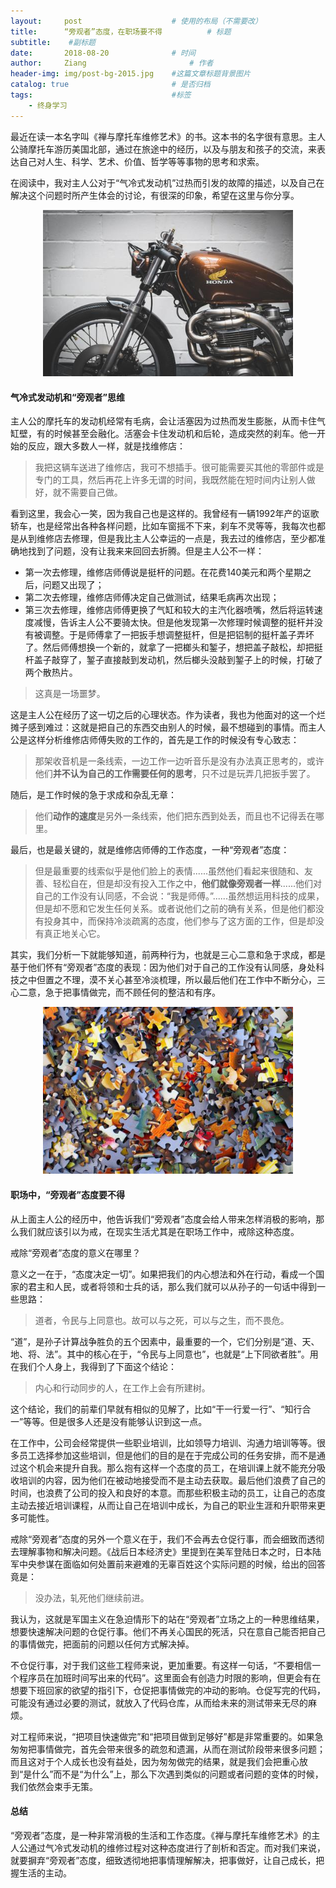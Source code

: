 ```yaml
---
layout:     post   				    # 使用的布局（不需要改）
title:      “旁观者”态度，在职场要不得 			# 标题 
subtitle:    #副标题
date:       2018-08-20 				# 时间
author:     Ziang 						# 作者
header-img: img/post-bg-2015.jpg 	#这篇文章标题背景图片
catalog: true 						# 是否归档
tags:								#标签
    - 终身学习
---
```



最近在读一本名字叫《禅与摩托车维修艺术》的书。这本书的名字很有意思。主人公骑摩托车游历美国北部，通过在旅途中的经历，以及与朋友和孩子的交流，来表达自己对人生、科学、艺术、价值、哲学等等事物的思考和求索。

在阅读中，我对主人公对于“气冷式发动机”过热而引发的故障的描述，以及自己在解决这个问题时所产生体会的讨论，有很深的印象，希望在这里与你分享。

<p align="center">
    <img src="/img/“旁观者”态度，在职场要不得/1.jpg" alt="drawing" width="400"/>
</p>

#### 气冷式发动机和“旁观者”思维

主人公的摩托车的发动机经常有毛病，会让活塞因为过热而发生膨胀，从而卡住气缸壁，有的时候甚至会融化。活塞会卡住发动机和后轮，造成突然的刹车。他一开始的反应，跟大多数人一样，就是找维修店：
> 我把这辆车送进了维修店，我可不想插手。很可能需要买其他的零部件或是专门的工具，然后再花上许多无谓的时间，我既然能在短时间内让别人做好，就不需要自己做。

看到这里，我会心一笑，因为我自己也是这样的。我曾经有一辆1992年产的讴歌轿车，也是经常出各种各样问题，比如车窗摇不下来，刹车不灵等等，我每次也都是从到维修店去修理，但是我比主人公幸运的一点是，我去过的维修店，至少都准确地找到了问题，没有让我来来回回去折腾。但是主人公不一样：
- 第一次去修理，维修店师傅说是挺杆的问题。在花费140美元和两个星期之后，问题又出现了；
- 第二次去修理，维修店师傅决定自己做测试，结果毛病再次出现；
- 第三次去修理，维修店师傅更换了气缸和较大的主汽化器喷嘴，然后将运转速度减慢，告诉主人公不要骑太快。但是他发现第一次修理时候调整的挺杆并没有被调整。于是师傅拿了一把扳手想调整挺杆，但是把铝制的挺杆盖子弄坏了。然后师傅想换一个新的，就拿了一把榔头和錾子，想把盖子敲松，却把挺杆盖子敲穿了，錾子直接敲到发动机，然后榔头没敲到錾子上的时候，打破了两个散热片。

> 这真是一场噩梦。

这是主人公在经历了这一切之后的心理状态。作为读者，我也为他面对的这一个烂摊子感到难过：这就是把自己的东西交由别人的时候，最不想碰到的事情。而主人公是这样分析维修店师傅失败的工作的，首先是工作的时候没有专心致志：
> 那架收音机是一条线索，一边工作一边听音乐是没有办法真正思考的，或许他们**并不认为自己的工作需要任何的思考**，只不过是玩弄几把扳手罢了。

随后，是工作时候的急于求成和杂乱无章：

> 他们**动作的速度**是另外一条线索，他们把东西到处丢，而且也不记得丢在哪里。

最后，也是最关键的，就是维修店师傅的工作态度，一种“旁观者”态度：

> 但是最重要的线索似乎是他们脸上的表情......虽然他们看起来很随和、友善、轻松自在，但是却没有投入工作之中，**他们就像旁观者一样**......他们对自己的工作没有认同感，不会说：“我是师傅。”......虽然想运用科技的成果，但是却不愿和它发生任何关系。或者说他们之前的确有关系，但是他们都没有投身其中，而保持冷淡疏离的态度，他们参与了这方面的工作，但是却没有真正地关心它。

其实，我们分析一下就能够知道，前两种行为，也就是三心二意和急于求成，都是基于他们怀有“旁观者”态度的表现：因为他们对于自己的工作没有认同感，身处科技之中但置之不理，漠不关心甚至冷淡梳理，所以最后他们在工作中不断分心，三心二意，急于把事情做完，而不顾任何的整洁和有序。

<p align="center">
    <img src="/img/“旁观者”态度，在职场要不得/2.jpg" alt="drawing" width="400"/>
</p>

#### 职场中，“旁观者”态度要不得

从上面主人公的经历中，他告诉我们“旁观者”态度会给人带来怎样消极的影响，那么我们就应该引以为戒，在现实生活尤其是在职场工作中，戒除这种态度。

戒除“旁观者”态度的意义在哪里？

意义之一在于，“态度决定一切”。如果把我们的内心想法和外在行动，看成一个国家的君主和人民，或者将领和士兵的话，那么我们就可以从孙子的一句话中得到一些思路：
> 道者，令民与上同意也。故可以与之死，可以与之生，而不畏危。

“道”，是孙子计算战争胜负的五个因素中，最重要的一个，它们分别是“道、天、地、将、法”。其中的核心在于，“令民与上同意也”，也就是“上下同欲者胜”。用在我们个人身上，我得到了下面这个结论：

> 内心和行动同步的人，在工作上会有所建树。

这个结论，我们的前辈们早就有相似的见解了，比如“干一行爱一行”、“知行合一”等等。但是很多人还是没有能够认识到这一点。

在工作中，公司会经常提供一些职业培训，比如领导力培训、沟通力培训等等。很多员工选择参加这些培训，但是他们的目的是在于完成公司的任务安排，而不是通过这个机会来提升自我。那么抱有这样一个态度的员工，在培训课上就不能充分吸收培训的内容，因为他们在被动地接受而不是主动去获取。最后他们浪费了自己的时间，也浪费了公司的投入和良好的本意。而那些积极主动的员工，让自己的态度主动去接近培训课程，从而让自己在培训中成长，为自己的职业生涯和升职带来更多可能性。

戒除“旁观者”态度的另外一个意义在于，我们不会再去仓促行事，而会细致而透彻去理解事物和解决问题。《战后日本经济史》里提到在美军登陆日本之时，日本陆军中央参谋在面临如何处置前来避难的无辜百姓这个实际问题的时候，给出的回答竟是：
> 没办法，轧死他们继续前进。

我认为，这就是军国主义在急迫情形下的站在“旁观者”立场之上的一种思维结果，想要快速解决问题的仓促行事。他们不再关心国民的死活，只在意自己能否把自己的事情做完，把面前的问题以任何方式解决掉。

不仓促行事，对于我们这些工程师来说，更加重要。有这样一句话，“不要相信一个程序员在加班时间写出来的代码”。这里面会有创造力时限的影响，但更会有在想要下班回家的欲望的指引下，仓促把事情做完的冲动的影响。仓促写完的代码，可能没有通过必要的测试，就放入了代码仓库，从而给未来的测试带来无尽的麻烦。

对工程师来说，“把项目快速做完”和“把项目做到足够好”都是非常重要的。如果急匆匆把事情做完，首先会带来很多的疏忽和遗漏，从而在测试阶段带来很多问题；而且这对于个人成长也没有益处，因为匆匆做完的结果，就是我们会把重心放到“是什么”而不是“为什么”上，那么下次遇到类似的问题或者问题的变体的时候，我们依然会束手无策。

#### 总结

“旁观者”态度，是一种非常消极的生活和工作态度。《禅与摩托车维修艺术》的主人公通过气冷式发动机的维修过程对这种态度进行了剖析和否定。而对我们来说，就要摒弃“旁观者”态度，细致透彻地把事情理解解决，把事做好，让自己成长，把握生活的主动。
